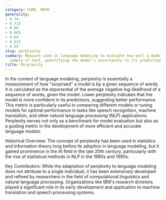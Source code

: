 ```yaml
---
category: CORE, MATH
generality:
- 0.74
- 0.715
- 0.69
- 0.665
- 0.64
- 0.615
- 0.59
slug: perplexity
summary: Measure used in language modeling to evaluate how well a model predicts a
  sample of text, quantifying the model's uncertainty in its predictions.
title: Perplexity
---
```


In the context of language modeling, perplexity is essentially a measurement of how "surprised" a model is by a given sequence of words. It is calculated as the exponential of the average negative log-likelihood of a sequence of words, given the model. Lower perplexity indicates that the model is more confident in its predictions, suggesting better performance. This metric is particularly useful in comparing different models or tuning models for optimal performance in tasks like speech recognition, machine translation, and other natural language processing (NLP) applications. Perplexity serves not only as a benchmark for model evaluation but also as a guiding metric in the development of more efficient and accurate language models.

Historical Overview:
The concept of perplexity has been used in statistics and information theory long before its adoption in language modeling, but it gained prominence in the AI field in the late 20th century, particularly with the rise of statistical methods in NLP in the 1980s and 1990s.

Key Contributors:
While the adaptation of perplexity to language modeling does not attribute to a single individual, it has been extensively developed and refined by researchers in the field of computational linguistics and natural language processing. Organizations like IBM's research divisions played a significant role in its early development and application to machine translation and speech processing systems.